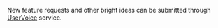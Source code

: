 New feature requests and other bright ideas can be submitted through [UserVoice](http://androzic.uservoice.com/) service.